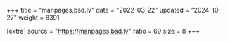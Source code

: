 +++
title = "manpages.bsd.lv"
date = "2022-03-22"
updated = "2024-10-27"
weight = 8391

[extra]
source = "https://manpages.bsd.lv"
ratio = 69
size = 8
+++
